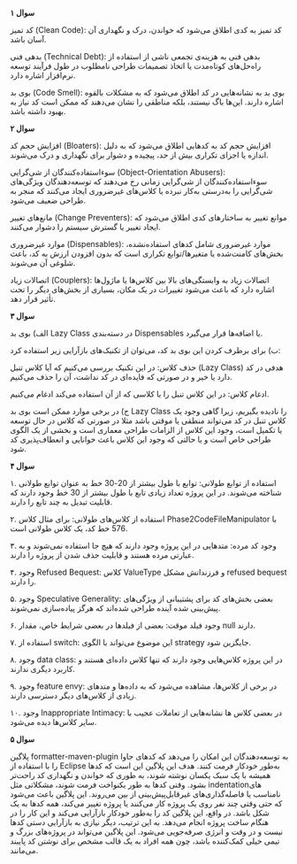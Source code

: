 **سوال ۱**

کد تمیز (Clean Code): کد تمیز به کدی اطلاق می‌شود که خواندن، درک و نگهداری آن آسان باشد.

بدهی فنی (Technical Debt): بدهی فنی به هزینه‌ی تجمعی ناشی از استفاده از راه‌حل‌های کوتاه‌مدت یا اتخاذ تصمیمات طراحی نامطلوب در طول فرآیند توسعه نرم‌افزار اشاره دارد.

بوی بد (Code Smell): بوی بد به نشانه‌هایی در کد اطلاق می‌شود که به مشکلات بالقوه اشاره دارند. این‌ها باگ نیستند، بلکه مناطقی را نشان می‌دهند که ممکن است کد نیاز به بهبود داشته باشد.

**سوال ۲**

افزایش حجم کد (Bloaters): افزایش حجم کد به کدهایی اطلاق می‌شود که به دلیل اندازه یا اجزای تکراری بیش از حد، پیچیده و دشوار برای نگهداری و درک می‌شوند.

سوءاستفاده‌کنندگان از شی‌گرایی (Object-Orientation Abusers): سوءاستفاده‌کنندگان از شی‌گرایی زمانی رخ می‌دهند که توسعه‌دهندگان ویژگی‌های شی‌گرایی را به‌درستی به‌کار نبرده یا کلاس‌های غیرضروری ایجاد می‌کنند که منجر به طراحی ضعیف می‌شود.

مانع‌های تغییر (Change Preventers): موانع تغییر به ساختارهای کدی اطلاق می‌شود که ایجاد تغییر یا گسترش سیستم را دشوار می‌کنند.

موارد غیرضروری (Dispensables): موارد غیرضروری شامل کدهای استفاده‌نشده، بخش‌های کامنت‌شده یا متغیرها/توابع تکراری است که بدون افزودن ارزش به کد، باعث شلوغی آن می‌شوند.

اتصالات زیاد (Couplers): اتصالات زیاد به وابستگی‌های بالا بین کلاس‌ها یا ماژول‌ها اشاره دارد که باعث می‌شود تغییرات در یک مکان، بسیاری از بخش‌های دیگر را تحت تأثیر قرار دهد.

**سوال ۳**

الف) بوی بد Lazy Class در دسته‌بندی Dispensables یا اضافه‌ها قرار می‌گیرد.

ب) برای برطرف کردن این بوی بد کد، می‌توان از تکنیک‌های بازآرایی زیر استفاده کرد:

حذف کلاس: در این تکنیک بررسی می‌کنیم که آیا کلاس تنبل (Lazy Class) هدفی در کد دارد یا خیر و در صورتی که فایده‌ای در کد نداشت، آن را حذف می‌کنیم.

ادغام کلاس: در این کلاس تنبل را با کلاسی که از آن استفاده می‌کند ادغام می‌کنیم.

ج) در برخی موارد ممکن است بوی بد Lazy Class را نادیده بگیریم، زیرا گاهی وجود یک کلاس تنبل در کد می‌تواند منطقی یا موقتی باشد مثلا در صورتی که کلاس در حال توسعه یا تکمیل است، وجود این کلاس از الزامات طراحی معماری است و بخشی از یک الگوی طراحی خاص است و یا حالتی که وجود این کلاس باعث خوانایی و انعطاف‌پذیری کد شود.

**سوال ۴**

۱. استفاده از توابع طولانی: توابع با طول بیشتر از 20-30 خط به عنوان توابع طولانی شناخته می‌شوند. در این پروژه تعداد زیادی تابع با طول بیشتر از 30 خط وجود دارند که قابلیت تبدیل به چند تابع را دارند.

۲. استفاده از کلاس‌های طولانی: برای مثال کلاس Phase2CodeFileManipulator با 576 خط کد، یک کلاس طولانی است.

۳. وجود کد مرده: متدهایی در این پروژه وجود دارند که هیچ جا استفاده نمی‌شوند و به عبارتی مرده هستند و قابلیت حذف شدن از پروژه را دارند.

۴. وجود Refused Bequest: کلاس ValueType و فرزندانش مشکل refused bequest را دارند.

۵. وجود Speculative Generality: بعضی بخش‌های کد برای پشتیبانی از ویژگی‌های پیش‌بینی شده آینده طراحی شده‌اند که هرگز پیاده‌سازی نمی‌شوند.

۶. وجود فیلد موقت: بعضی از فیلدها در بعضی شرایط خاص، مقدار null دارند.

۷. استفاده از switch: این موضوع می‌تواند با الگوی strategy جایگزین شود.

۸. وجود data class: در این پروژه کلاس‌هایی وجود دارند که تنها کلاس داده‌ای هستند و کاربرد دیگری ندارند.

۹. وجود feature envy: در برخی از کلاس‌ها، مشاهده می‌شود که به داده‌ها و متدهای زیادی از کلاس‌های دیگر دسترسی دارند.

۱۰. وجود Inappropriate Intimacy: در بعضی کلاس ها نشانه‌هایی از تعاملات عجیب با سایر کلاس‌ها دیده می‌شود.

**سوال ۵**

پلاگین formatter-maven-plugin به توسعه‌دهندگان این امکان را می‌دهد که کدهای جاوا را با استفاده از Eclipse به‌طور خودکار فرمت کنند. هدف این پلاگین این است که کدها همیشه با یک سبک یکسان نوشته شوند، به طوری که خواندن و نگهداری کد راحت‌تر بشود.
وقتی کدها به طور یکنواخت فرمت شوند، مشکلاتی مثل indentationهای نامناسب یا فاصله‌گذاری‌های غیرقابل‌پیش‌بینی از بین می‌روند. این پلاگین باعث می‌شود که حتی وقتی چند نفر روی یک پروژه کار می‌کنند یا پروژه تغییر می‌کند، همه کدها به یک شکل باشد.
در واقع، این پلاگین کد را به‌طور خودکار بازآرایی می‌کند و این کار را در هنگام ساخت پروژه انجام می‌دهد. به این ترتیب، دیگر نیازی به بازآرایی دستی کدها نیست و در وقت و انرژی صرفه‌جویی می‌شود. این پلاگین می‌تواند در پروژه‌های بزرگ و تیمی خیلی کمک‌کننده باشد، چون همه افراد به یک قالب مشخص برای نوشتن کد پایبند می‌مانند.

